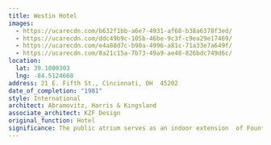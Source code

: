 ```yaml
---
title: Westin Hotel
images:
  - https://ucarecdn.com/b632f1bb-a6e7-4931-af68-b38a6378f3ed/
  - https://ucarecdn.com/ddc49b9c-105b-46be-9c3f-c9ea29e17469/
  - https://ucarecdn.com/e4a88d7c-b90a-4996-a81c-71a33e7a649f/
  - https://ucarecdn.com/8a21c15a-7b73-49a9-ae48-826bdc749d6c/
location:
  lat: 39.1009303
  lng: -84.5124668
address: 21 E. Fifth St., Cincinnati, OH  45202
date_of_completion: "1981"
style: International
architect: Abramovitz, Harris & Kingsland
associate_architect: KZF Design
original_function: Hotel
significance: The public atrium serves as an indoor extension  of Fountain Square.
---
```

